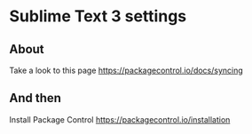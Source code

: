 # Sublime Text 3 settings

## About

Take a look to this page
https://packagecontrol.io/docs/syncing

## And then

Install Package Control
https://packagecontrol.io/installation

